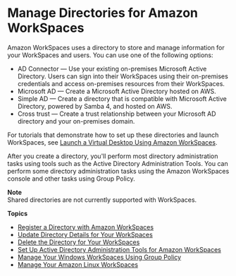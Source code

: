 # Manage Directories for Amazon WorkSpaces<a name="manage-workspaces-directory"></a>

Amazon WorkSpaces uses a directory to store and manage information for your WorkSpaces and users\. You can use one of the following options:
+ AD Connector — Use your existing on\-premises Microsoft Active Directory\. Users can sign into their WorkSpaces using their on\-premises credentials and access on\-premises resources from their WorkSpaces\.
+ Microsoft AD — Create a Microsoft Active Directory hosted on AWS\.
+ Simple AD — Create a directory that is compatible with Microsoft Active Directory, powered by Samba 4, and hosted on AWS\.
+ Cross trust — Create a trust relationship between your Microsoft AD directory and your on\-premises domain\.

For tutorials that demonstrate how to set up these directories and launch WorkSpaces, see [Launch a Virtual Desktop Using Amazon WorkSpaces](launch-workspaces-tutorials.md)\.

After you create a directory, you'll perform most directory administration tasks using tools such as the Active Directory Administration Tools\. You can perform some directory administration tasks using the Amazon WorkSpaces console and other tasks using Group Policy\.

**Note**  
Shared directories are not currently supported with WorkSpaces\.

**Topics**
+ [Register a Directory with Amazon WorkSpaces](register-deregister-directory.md)
+ [Update Directory Details for Your WorkSpaces](update-directory-details.md)
+ [Delete the Directory for Your WorkSpaces](delete-workspaces-directory.md)
+ [Set Up Active Directory Administration Tools for Amazon WorkSpaces](directory_administration.md)
+ [Manage Your Windows WorkSpaces Using Group Policy](group_policy.md)
+ [Manage Your Amazon Linux WorkSpaces](manage_linux_workspace.md)